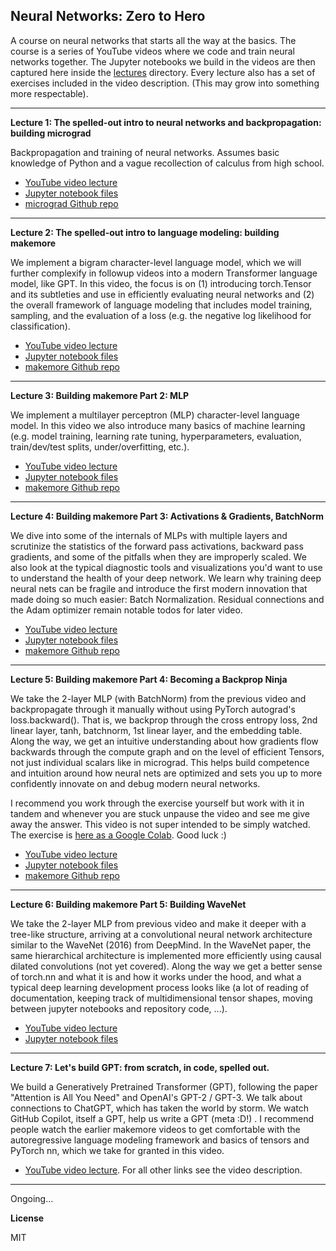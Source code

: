 ## Neural Networks: Zero to Hero

A course on neural networks that starts all the way at the basics. The course is a series of YouTube videos where we code and train neural networks together. The Jupyter notebooks we build in the videos are then captured here inside the [lectures](lectures/) directory. Every lecture also has a set of exercises included in the video description. (This may grow into something more respectable).

---

**Lecture 1: The spelled-out intro to neural networks and backpropagation: building micrograd**

Backpropagation and training of neural networks. Assumes basic knowledge of Python and a vague recollection of calculus from high school.

- [YouTube video lecture](https://www.youtube.com/watch?v=VMj-3S1tku0)
- [Jupyter notebook files](lectures/micrograd)
- [micrograd Github repo](https://github.com/karpathy/micrograd)

---

**Lecture 2: The spelled-out intro to language modeling: building makemore**

We implement a bigram character-level language model, which we will further complexify in followup videos into a modern Transformer language model, like GPT. In this video, the focus is on (1) introducing torch.Tensor and its subtleties and use in efficiently evaluating neural networks and (2) the overall framework of language modeling that includes model training, sampling, and the evaluation of a loss (e.g. the negative log likelihood for classification).

- [YouTube video lecture](https://www.youtube.com/watch?v=PaCmpygFfXo)
- [Jupyter notebook files](lectures/makemore/makemore_part1_bigrams.ipynb)
- [makemore Github repo](https://github.com/karpathy/makemore)

---

**Lecture 3: Building makemore Part 2: MLP**

We implement a multilayer perceptron (MLP) character-level language model. In this video we also introduce many basics of machine learning (e.g. model training, learning rate tuning, hyperparameters, evaluation, train/dev/test splits, under/overfitting, etc.).

- [YouTube video lecture](https://youtu.be/TCH_1BHY58I)
- [Jupyter notebook files](lectures/makemore/makemore_part2_mlp.ipynb)
- [makemore Github repo](https://github.com/karpathy/makemore)

---

**Lecture 4: Building makemore Part 3: Activations & Gradients, BatchNorm**

We dive into some of the internals of MLPs with multiple layers and scrutinize the statistics of the forward pass activations, backward pass gradients, and some of the pitfalls when they are improperly scaled. We also look at the typical diagnostic tools and visualizations you'd want to use to understand the health of your deep network. We learn why training deep neural nets can be fragile and introduce the first modern innovation that made doing so much easier: Batch Normalization. Residual connections and the Adam optimizer remain notable todos for later video.

- [YouTube video lecture](https://youtu.be/P6sfmUTpUmc)
- [Jupyter notebook files](lectures/makemore/makemore_part3_bn.ipynb)
- [makemore Github repo](https://github.com/karpathy/makemore)

---

**Lecture 5: Building makemore Part 4: Becoming a Backprop Ninja**

We take the 2-layer MLP (with BatchNorm) from the previous video and backpropagate through it manually without using PyTorch autograd's loss.backward(). That is, we backprop through the cross entropy loss, 2nd linear layer, tanh, batchnorm, 1st linear layer, and the embedding table. Along the way, we get an intuitive understanding about how gradients flow backwards through the compute graph and on the level of efficient Tensors, not just individual scalars like in micrograd. This helps build competence and intuition around how neural nets are optimized and sets you up to more confidently innovate on and debug modern neural networks.

I recommend you work through the exercise yourself but work with it in tandem and whenever you are stuck unpause the video and see me give away the answer. This video is not super intended to be simply watched. The exercise is [here as a Google Colab](https://colab.research.google.com/drive/1WV2oi2fh9XXyldh02wupFQX0wh5ZC-z-?usp=sharing). Good luck :)

- [YouTube video lecture](https://youtu.be/q8SA3rM6ckI)
- [Jupyter notebook files](lectures/makemore/makemore_part4_backprop.ipynb)
- [makemore Github repo](https://github.com/karpathy/makemore)

---

**Lecture 6: Building makemore Part 5: Building WaveNet**

We take the 2-layer MLP from previous video and make it deeper with a tree-like structure, arriving at a convolutional neural network architecture similar to the WaveNet (2016) from DeepMind. In the WaveNet paper, the same hierarchical architecture is implemented more efficiently using causal dilated convolutions (not yet covered). Along the way we get a better sense of torch.nn and what it is and how it works under the hood, and what a typical deep learning development process looks like (a lot of reading of documentation, keeping track of multidimensional tensor shapes, moving between jupyter notebooks and repository code, ...).

- [YouTube video lecture](https://youtu.be/t3YJ5hKiMQ0)
- [Jupyter notebook files](lectures/makemore/makemore_part5_cnn1.ipynb)

---


**Lecture 7: Let's build GPT: from scratch, in code, spelled out.**

We build a Generatively Pretrained Transformer (GPT), following the paper "Attention is All You Need" and OpenAI's GPT-2 / GPT-3. We talk about connections to ChatGPT, which has taken the world by storm. We watch GitHub Copilot, itself a GPT, help us write a GPT (meta :D!) . I recommend people watch the earlier makemore videos to get comfortable with the autoregressive language modeling framework and basics of tensors and PyTorch nn, which we take for granted in this video.

- [YouTube video lecture](https://www.youtube.com/watch?v=kCc8FmEb1nY). For all other links see the video description.

---

Ongoing...

**License**

MIT
